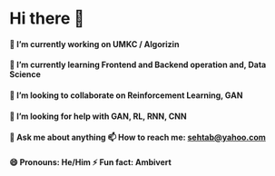 # Hi there 👋
#### 🔭 I’m currently working on UMKC / Algorizin 
#### 🌱 I’m currently learning  Frontend and Backend operation and, Data Science
#### 👯 I’m looking to collaborate on Reinforcement Learning, GAN
#### 🤔 I’m looking for help with GAN, RL, RNN, CNN
#### 💬 Ask me about anything  📫 How to reach me: sehtab@yahoo.com
####  😄 Pronouns: He/Him  ⚡ Fun fact: Ambivert 




<!--
**sehtab/sehtab** is a ✨ _special_ ✨ repository because its `README.md` (this file) appears on your GitHub profile.

Here are some ideas to get you started:

- 🔭 I’m currently working on UMKC / Algorizin
- 🌱 I’m currently learning  Frontend and Backend operation and, Data Science
- 👯 I’m looking to collaborate on Reinforcement Learning, GAN
- 🤔 I’m looking for help with GAN, RL, RNN, CNN
- 💬 Ask me about anything
- 📫 How to reach me: sehtab@yahoo.com
- 😄 Pronouns: He/Him
- ⚡ Fun fact: Ambivert
-->
